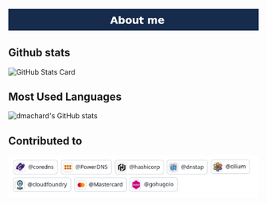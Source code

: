 ![about me](aboutme_v2.png)

## Github stats
![GitHub Stats Card](https://github-readme-stats.vercel.app/api?username=dmachard&show_icons=true&hide_border=true&theme=transparent&hide_title=true)

## Most Used Languages
![dmachard's GitHub stats](https://github-readme-stats.vercel.app/api/top-langs/?username=dmachard&layout=compact&show_icons=true&card_width=950&langs_count=30&hide_title=true&hide_border=true&disable_animations=true&hide=DIGITAL%20Command%20Language,Smarty,HCL,Makefile)

## Contributed to
![about me](contributions.jpg)
